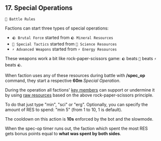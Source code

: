 ## 17. Special Operations

`📑 Battle Rules`

Factions can start three types of special operations:
- `🪨 Brutal Force` started from `🪨 Mineral Resources` 
- `🧪 Special Tactics` started from `🧪 Science Resources`
- `⚡️ Advanced Weapons` started from `⚡️ Energy Resources`

These weapons work a bit like rock-paper-scissors game: `🪨` beats `🧪` beats ️`⚡️` beats `🪨`.

When faction uses any of these resources during battle with **/spec_op** command, they start a respective **60m** *Special Operation*.

During the operation all factions' [key members](../discord_battle_rules/rules_07_key_members.md) can support or undermine it by using [raw resources](../discord_battle_rules/rules_16_resources.md) based on the above rock-paper-scissors principle. 

To do that just type "min", "sci" or "erg". Optionally, you can specify the amount of RES to spend: "min 5" (from 1 to 10, 1 is default).

The cooldown on this action is **10s** enforced by the bot and the slowmode.

When the spec-op timer runs out, the faction which spent the most RES gets bonus points equal to **what was spent by both sides**.

<!---
keywords:  
aliases: 
-->